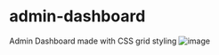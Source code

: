 # admin-dashboard
Admin Dashboard made with CSS grid styling
![image](https://user-images.githubusercontent.com/88121502/166129681-11d4423b-48db-41fa-8c98-5c2d05bcd5ea.png)
